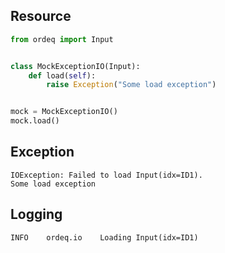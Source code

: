 ## Resource

```python
from ordeq import Input


class MockExceptionIO(Input):
    def load(self):
        raise Exception("Some load exception")


mock = MockExceptionIO()
mock.load()

```

## Exception

```text
IOException: Failed to load Input(idx=ID1).
Some load exception
```

## Logging

```text
INFO	ordeq.io	Loading Input(idx=ID1)

```